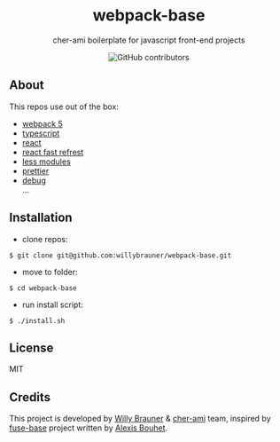 <h1 align="center">webpack-base</h1>

<p align="center">cher-ami boilerplate for javascript front-end projects</p>

<p align="center">
    <img alt="GitHub contributors" src="https://img.shields.io/github/contributors/cher-ami/webpack-base?style=flat-square">
</p>

## About

This repos use out of the box:

- [webpack 5](https://webpack.js.org/)
- [typescript](https://www.typescriptlang.org/)
- [react](https://reactjs.org/)
- [react fast refrest](https://github.com/pmmmwh/react-refresh-webpack-plugin)
- [less modules](http://lesscss.org/)
- [prettier](https://prettier.io/)
- [debug](https://www.npmjs.com/package/debug)  
  ...

## Installation

- clone repos:

```shell script
$ git clone git@github.com:willybrauner/webpack-base.git
```

- move to folder:

```shell script
$ cd webpack-base
```

- run install script:

```shell script
$ ./install.sh
```

## License

MIT

## Credits

This project is developed by [Willy Brauner](https://willybrauner.com) & [cher-ami](https://cher-ami.tv) team, inspired by
[fuse-base](https://github.com/solid-js/fuse-base) project written by [Alexis Bouhet](https://zouloux.com).
